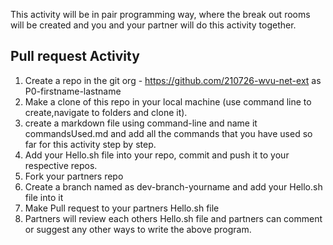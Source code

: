 This activity will be in pair programming way, where the break out rooms will be created and you and your partner will do this activity together.
## Pull request Activity 
1. Create a repo in the git org - https://github.com/210726-wvu-net-ext as P0-firstname-lastname
2. Make a clone of this repo in your local machine (use command line to create,navigate to folders and clone it).
3. create a markdown file using command-line and name it commandsUsed.md and add all the commands that you have used so far for this activity step by step.
4. Add your Hello.sh file into your repo,  commit and push it to your respective repos.
4. Fork your partners repo 
5. Create a branch named as dev-branch-yourname and add your Hello.sh file into it
5. Make Pull request to your partners Hello.sh file 
6. Partners will review each others Hello.sh file and partners can comment or suggest any other ways to write the above program.